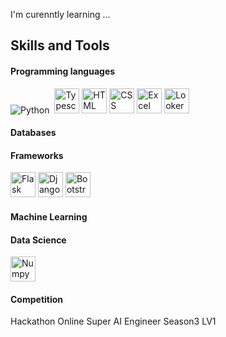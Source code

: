 I'm curenntly learning ...

## Skills and Tools

#### Programming languages
![Python](https://img.shields.io/badge/-Python-05122A?style=flat&logo=python)&nbsp;
<a title="Typescript"><img src="https://github.com/get-icon/geticon/raw/master/icons/typescript-icon.svg" alt="Typescript" width="40px" height="40px"></a>
<a title="HTML"><img src="https://github.com/get-icon/geticon/blob/master/icons/html-5.svg" alt="HTML" width="40px" height="40px"></a>
<a title="CSS"><img src="https://github.com/get-icon/geticon/blob/master/icons/css-3.svg" alt="CSS" width="40px" height="40px"></a>
<a title="Excel"><img src="https://github.com/get-icon/geticon/blob/master/icons/microsoft-office-excel.svg" alt="Excel" width="40px" height="40px"></a>
<a title="Looker"><img src="https://github.com/get-icon/geticon/blob/master/icons/google-data-studio.svg" alt="Looker" width="40px" height="40px"></a>

#### Databases


#### Frameworks
<a title="Flask"><img src="https://github.com/get-icon/geticon/blob/master/icons/flask.svg" alt="Flask" width="40px" height="40px"></a>
<a title="Django"><img src="https://github.com/get-icon/geticon/blob/master/icons/django-logo.svg" alt="Django" width="40px" height="40px"></a>
<a title="Bootstrap"><img src="https://github.com/get-icon/geticon/blob/master/icons/bootstrap.svg" alt="Bootstrap" width="40px" height="40px"></a>

#### Machine Learning


#### Data Science
<a title="Numpy"><img src="https://github.com/get-icon/geticon/blob/master/icons/numpy-icon.svg" alt="Numpy" width="40px" height="40px"></a>


#### Competition
Hackathon Online Super AI Engineer Season3 LV1 
